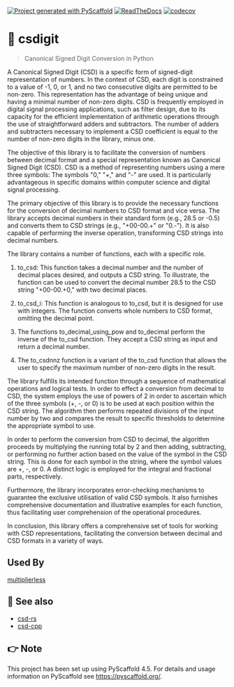 <!-- These are examples of badges you might want to add to your README:
     please update the URLs accordingly

[![Built Status](https://api.cirrus-ci.com/github/<USER>/csdigit.svg?branch=main)](https://cirrus-ci.com/github/<USER>/csdigit)
[![Coveralls](https://img.shields.io/coveralls/github/<USER>/csdigit/main.svg)](https://coveralls.io/r/<USER>/csdigit)
[![PyPI-Server](https://img.shields.io/pypi/v/csdigit.svg)](https://pypi.org/project/csdigit/)
[![Conda-Forge](https://img.shields.io/conda/vn/conda-forge/csdigit.svg)](https://anaconda.org/conda-forge/csdigit)
[![Monthly Downloads](https://pepy.tech/badge/csdigit/month)](https://pepy.tech/project/csdigit)
[![Twitter](https://img.shields.io/twitter/url/http/shields.io.svg?style=social&label=Twitter)](https://twitter.com/csdigit)
-->

[![Project generated with PyScaffold](https://img.shields.io/badge/-PyScaffold-005CA0?logo=pyscaffold)](https://pyscaffold.org/)
[![ReadTheDocs](https://readthedocs.org/projects/csdigit/badge/?version=latest)](https://csdigit.readthedocs.io/en/latest/)
[![codecov](https://codecov.io/gh/luk036/csdigit/branch/main/graph/badge.svg?token=B8UXKlkDsc)](https://codecov.io/gh/luk036/csdigit)

# 🔄 csdigit

> Canonical Signed Digit Conversion in Python

A Canonical Signed Digit (CSD) is a specific form of signed-digit representation of numbers. In the context of CSD, each digit is constrained to a value of -1, 0, or 1, and no two consecutive digits are permitted to be non-zero. This representation has the advantage of being unique and having a minimal number of non-zero digits. CSD is frequently employed in digital signal processing applications, such as filter design, due to its capacity for the efficient implementation of arithmetic operations through the use of straightforward adders and subtractors. The number of adders and subtracters necessary to implement a CSD coefficient is equal to the number of non-zero digits in the library, minus one.

The objective of this library is to facilitate the conversion of numbers between decimal format and a special representation known as Canonical Signed Digit (CSD). CSD is a method of representing numbers using a mere three symbols: The symbols "0," "+," and "-" are used. It is particularly advantageous in specific domains within computer science and digital signal processing.

The primary objective of this library is to provide the necessary functions for the conversion of decimal numbers to CSD format and vice versa. The library accepts decimal numbers in their standard form (e.g., 28.5 or -0.5) and converts them to CSD strings (e.g., "+00-00.+" or "0.-"). It is also capable of performing the inverse operation, transforming CSD strings into decimal numbers.

The library contains a number of functions, each with a specific role.

1. to_csd: This function takes a decimal number and the number of decimal places desired, and outputs a CSD string. To illustrate, the function can be used to convert the decimal number 28.5 to the CSD string "+00-00.+0," with two decimal places.

2. to_csd_i: This function is analogous to to_csd, but it is designed for use with integers. The function converts whole numbers to CSD format, omitting the decimal point.

3. The functions to_decimal_using_pow and to_decimal perform the inverse of the to_csd function. They accept a CSD string as input and return a decimal number.

4. The to_csdnnz function is a variant of the to_csd function that allows the user to specify the maximum number of non-zero digits in the result. 

The library fulfills its intended function through a sequence of mathematical operations and logical tests. In order to effect a conversion from decimal to CSD, the system employs the use of powers of 2 in order to ascertain which of the three symbols (+, -, or 0) is to be used at each position within the CSD string. The algorithm then performs repeated divisions of the input number by two and compares the result to specific thresholds to determine the appropriate symbol to use.

In order to perform the conversion from CSD to decimal, the algorithm proceeds by multiplying the running total by 2 and then adding, subtracting, or performing no further action based on the value of the symbol in the CSD string. This is done for each symbol in the string, where the symbol values are +, -, or 0. A distinct logic is employed for the integral and fractional parts, respectively.

Furthermore, the library incorporates error-checking mechanisms to guarantee the exclusive utilisation of valid CSD symbols. It also furnishes comprehensive documentation and illustrative examples for each function, thus facilitating user comprehension of the operational procedures.

In conclusion, this library offers a comprehensive set of tools for working with CSD representations, facilitating the conversion between decimal and CSD formats in a variety of ways.

## Used By

[multiplierless](https://github.com/luk036/multiplierless)

## 👀 See also

- [csd-rs](https://luk036.github.io/csd-rs)
- [csd-cpp](https://luk036.github.io/csd-cpp)

<!-- pyscaffold-notes -->

## 👉 Note

This project has been set up using PyScaffold 4.5. For details and usage
information on PyScaffold see https://pyscaffold.org/.
